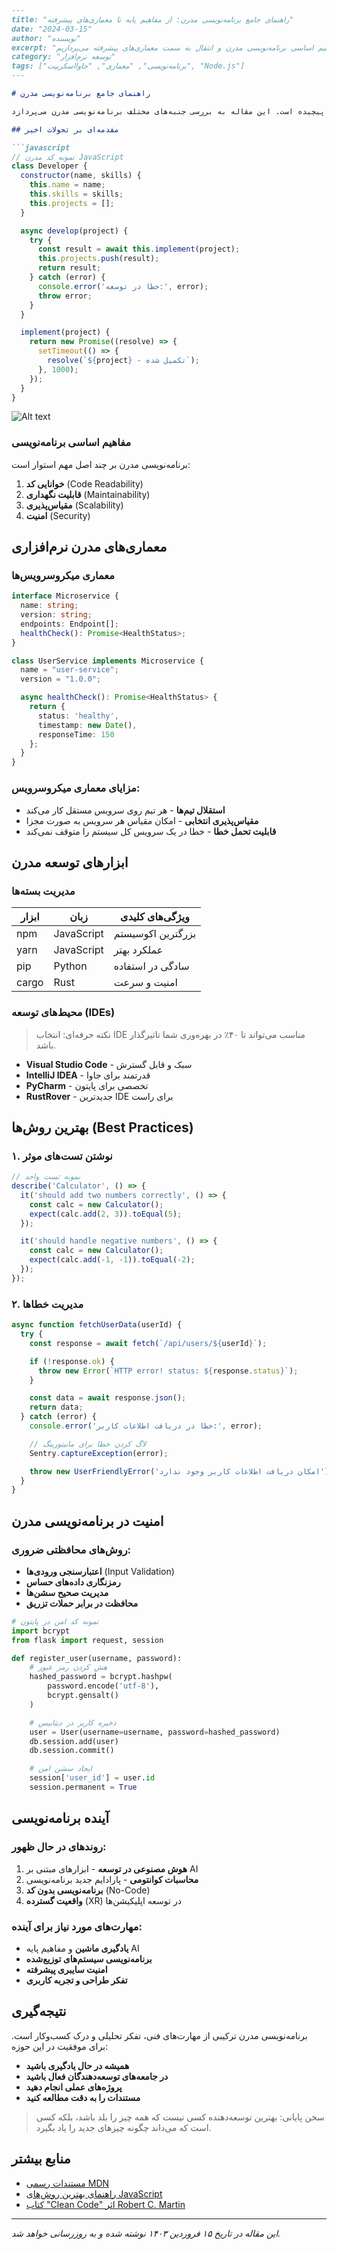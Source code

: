 ```markdown
---
title: "راهنمای جامع برنامه‌نویسی مدرن: از مفاهیم پایه تا معماری‌های پیشرفته"
date: "2024-03-15"
author: "نویسنده"
excerpt: "در این مقاله به بررسی مفاهیم اساسی برنامه‌نویسی مدرن و انتقال به سمت معماری‌های پیشرفته می‌پردازیم."
category: "توسعه نرم‌افزار"
tags: ["برنامه‌نویسی", "معماری", "جاوااسکریپت", "Node.js"]
---

# راهنمای جامع برنامه‌نویسی مدرن

در دنیای امروز، برنامه‌نویسی نه تنها یک مهارت فنی، بلکه یک زبان جهانی برای حل مسائل پیچیده است. این مقاله به بررسی جنبه‌های مختلف برنامه‌نویسی مدرن می‌پردازد.

## مقدمه‌ای بر تحولات اخیر

```javascript
// نمونه کد مدرن JavaScript
class Developer {
  constructor(name, skills) {
    this.name = name;
    this.skills = skills;
    this.projects = [];
  }

  async develop(project) {
    try {
      const result = await this.implement(project);
      this.projects.push(result);
      return result;
    } catch (error) {
      console.error('خطا در توسعه:', error);
      throw error;
    }
  }

  implement(project) {
    return new Promise((resolve) => {
      setTimeout(() => {
        resolve(`${project} - تکمیل شده`);
      }, 1000);
    });
  }
}
```
![Alt text](../../media/torii_gate.jfif)
### مفاهیم اساسی برنامه‌نویسی

برنامه‌نویسی مدرن بر چند اصل مهم استوار است:

1. **خوانایی کد** (Code Readability)
2. **قابلیت نگهداری** (Maintainability)
3. **مقیاس‌پذیری** (Scalability)
4. **امنیت** (Security)

## معماری‌های مدرن نرم‌افزاری

### معماری میکروسرویس‌ها

```typescript
interface Microservice {
  name: string;
  version: string;
  endpoints: Endpoint[];
  healthCheck(): Promise<HealthStatus>;
}

class UserService implements Microservice {
  name = "user-service";
  version = "1.0.0";

  async healthCheck(): Promise<HealthStatus> {
    return {
      status: 'healthy',
      timestamp: new Date(),
      responseTime: 150
    };
  }
}
```

### مزایای معماری میکروسرویس:

- **استقلال تیم‌ها** - هر تیم روی سرویس مستقل کار می‌کند
- **مقیاس‌پذیری انتخابی** - امکان مقیاس هر سرویس به صورت مجزا
- **قابلیت تحمل خطا** - خطا در یک سرویس کل سیستم را متوقف نمی‌کند

## ابزارهای توسعه مدرن

### مدیریت بسته‌ها

| ابزار | زبان | ویژگی‌های کلیدی |
|-------|------|------------------|
| npm | JavaScript | بزرگترین اکوسیستم |
| yarn | JavaScript | عملکرد بهتر |
| pip | Python | سادگی در استفاده |
| cargo | Rust | امنیت و سرعت |

### محیط‌های توسعه (IDEs)

> نکته حرفه‌ای: انتخاب IDE مناسب می‌تواند تا ۴۰٪ در بهره‌وری شما تاثیرگذار باشد.

- **Visual Studio Code** - سبک و قابل گسترش
- **IntelliJ IDEA** - قدرتمند برای جاوا
- **PyCharm** - تخصصی برای پایتون
- **RustRover** - جدیدترین IDE برای راست

## بهترین روش‌ها (Best Practices)

### ۱. نوشتن تست‌های موثر

```javascript
// نمونه تست واحد
describe('Calculator', () => {
  it('should add two numbers correctly', () => {
    const calc = new Calculator();
    expect(calc.add(2, 3)).toEqual(5);
  });

  it('should handle negative numbers', () => {
    const calc = new Calculator();
    expect(calc.add(-1, -1)).toEqual(-2);
  });
});
```

### ۲. مدیریت خطاها

```javascript
async function fetchUserData(userId) {
  try {
    const response = await fetch(`/api/users/${userId}`);

    if (!response.ok) {
      throw new Error(`HTTP error! status: ${response.status}`);
    }

    const data = await response.json();
    return data;
  } catch (error) {
    console.error('خطا در دریافت اطلاعات کاربر:', error);

    // لاگ کردن خطا برای مانیتورینگ
    Sentry.captureException(error);

    throw new UserFriendlyError('امکان دریافت اطلاعات کاربر وجود ندارد');
  }
}
```

## امنیت در برنامه‌نویسی مدرن

### روش‌های محافظتی ضروری:

- **اعتبارسنجی ورودی‌ها** (Input Validation)
- **رمزنگاری داده‌های حساس**
- **مدیریت صحیح سشن‌ها**
- **محافظت در برابر حملات تزریق**

```python
# نمونه کد امن در پایتون
import bcrypt
from flask import request, session

def register_user(username, password):
    # هش کردن رمز عبور
    hashed_password = bcrypt.hashpw(
        password.encode('utf-8'),
        bcrypt.gensalt()
    )

    # ذخیره کاربر در دیتابیس
    user = User(username=username, password=hashed_password)
    db.session.add(user)
    db.session.commit()

    # ایجاد سشن امن
    session['user_id'] = user.id
    session.permanent = True
```

## آینده برنامه‌نویسی

### روندهای در حال ظهور:

1. **هوش مصنوعی در توسعه** - ابزارهای مبتنی بر AI
2. **محاسبات کوانتومی** - پارادایم جدید برنامه‌نویسی
3. **برنامه‌نویسی بدون کد** (No-Code)
4. **واقعیت گسترده** (XR) در توسعه اپلیکیشن‌ها

### مهارت‌های مورد نیاز برای آینده:

- **یادگیری ماشین** و مفاهیم پایه AI
- **برنامه‌نویسی سیستم‌های توزیع‌شده**
- **امنیت سایبری پیشرفته**
- **تفکر طراحی و تجربه کاربری**

## نتیجه‌گیری

برنامه‌نویسی مدرن ترکیبی از مهارت‌های فنی، تفکر تحلیلی و درک کسب‌وکار است. برای موفقیت در این حوزه:

- **همیشه در حال یادگیری باشید**
- **در جامعه‌های توسعه‌دهندگان فعال باشید**
- **پروژه‌های عملی انجام دهید**
- **مستندات را به دقت مطالعه کنید**

> سخن پایانی: بهترین توسعه‌دهنده کسی نیست که همه چیز را بلد باشد، بلکه کسی است که می‌داند چگونه چیزهای جدید را یاد بگیرد.

## منابع بیشتر

- [مستندات رسمی MDN](https://developer.mozilla.org)
- [راهنمای بهترین روش‌های JavaScript](https://github.com/airbnb/javascript)
- [کتاب "Clean Code" اثر Robert C. Martin]()

---

*این مقاله در تاریخ ۱۵ فروردین ۱۴۰۳ نوشته شده و به روزرسانی خواهد شد.*
```
